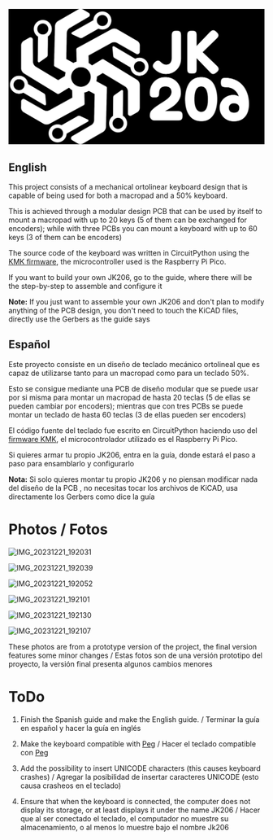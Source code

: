 
![Logo of the project](logo-whitebg.png)


<h2 align="Left"> English </h2>

This project consists of a mechanical ortolinear keyboard design that is capable of being used for both a macropad and a 50% keyboard.

This is achieved through a modular design PCB that can be used by itself to mount a macropad with up to 20 keys (5 of them can be exchanged for encoders); while with three PCBs you can mount a keyboard with up to 60 keys (3 of them can be encoders)


The source code of the keyboard was written in CircuitPython using the <a href="http://kmkfw.io/">KMK firmware</a>, the microcontroller used is the Raspberry Pi Pico.

If you want to build your own JK206, go to the guide, where there will be the step-by-step to assemble and configure it


<strong>Note:</strong> If you just want to assemble your own JK206 and don't plan to modify anything of the PCB design, you don't need to touch the KiCAD files, directly use the Gerbers as the guide says

<h2 align="Left"> Español </h2>

Este proyecto consiste en un diseño de teclado mecánico ortolineal que es capaz de utilizarse tanto para un macropad como para un teclado 50%. 

Esto se consigue mediante una PCB de diseño modular que se puede usar por si misma para montar un macropad de hasta 20 teclas (5 de ellas se pueden cambiar por encoders); mientras que con tres PCBs se puede montar un teclado de hasta 60 teclas (3 de ellas pueden ser encoders)

El código fuente del teclado fue escrito en CircuitPython haciendo uso del <a href="http://kmkfw.io/">firmware KMK</a>, el microcontrolador utilizado es el Raspberry Pi Pico.


Si quieres armar tu propio JK206, entra en la guía, donde estará el paso a paso para ensamblarlo y configurarlo 


<strong>Nota:</strong> Si solo quieres montar tu propio JK206 y no piensan modificar nada del diseño de la PCB , no necesitas tocar los archivos de KiCAD, usa directamente los Gerbers como dice la guía

<h1 align="Left"> Photos / Fotos </h1>

![IMG_20231221_192031](https://github.com/JhonatanFerrer/JK206/assets/111335841/069ef0ab-7f90-4cb4-8dce-9c9ecae06d9a)

![IMG_20231221_192039](https://github.com/JhonatanFerrer/JK206/assets/111335841/c6ffc534-918a-40fe-a66e-3aa48b88292b)

![IMG_20231221_192052](https://github.com/JhonatanFerrer/JK206/assets/111335841/f0eb4345-6507-4add-95f5-676cd687ad57)

![IMG_20231221_192101](https://github.com/JhonatanFerrer/JK206/assets/111335841/257ff4d1-a502-4a7c-ba4d-a15de96a8f20)

![IMG_20231221_192130](https://github.com/JhonatanFerrer/JK206/assets/111335841/1e6b2391-cd78-4789-a431-74a7d7a6d44d)

![IMG_20231221_192107](https://github.com/JhonatanFerrer/JK206/assets/111335841/bcbc75ea-2c7b-4194-98b2-81e01829c725)


These photos are from a prototype version of the project, the final version features some minor changes / Estas fotos son de una versión prototipo del proyecto, la versión final presenta algunos cambios menores

<h1 align="Left"> ToDo </h1>

1. Finish the Spanish guide and make the English guide. / Terminar la guía en español y hacer la guía en inglés
   
2. Make the keyboard compatible with <a href="https://peg.software/">Peg</a> / Hacer el teclado compatible con <a href="https://peg.software/">Peg</a>

3. Add the possibility to insert UNICODE characters (this causes keyboard crashes) / Agregar la posibilidad de insertar caracteres UNICODE (esto causa crasheos en el teclado)
  
4. Ensure that when the keyboard is connected, the computer does not display its storage, or at least displays it under the name JK206 / Hacer que al ser conectado el teclado, el computador no muestre su almacenamiento, o al menos lo muestre bajo el nombre Jk206


